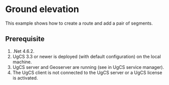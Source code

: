 # Ground elevation
This example shows how to create a route and add a pair of segments.
## Prerequisite
1. .Net 4.6.2.
1. UgCS 3.3 or newer is deployed (with default configuration) on the local machine.
1. UgCS server and Geoserver are running (see in UgCS service manager).
1. The UgCS client is not connected to the UgCS server or a UgCS license is activated.

